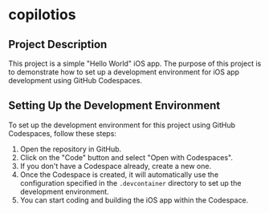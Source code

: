 # copilotios

## Project Description

This project is a simple "Hello World" iOS app. The purpose of this project is to demonstrate how to set up a development environment for iOS app development using GitHub Codespaces.

## Setting Up the Development Environment

To set up the development environment for this project using GitHub Codespaces, follow these steps:

1. Open the repository in GitHub.
2. Click on the "Code" button and select "Open with Codespaces".
3. If you don't have a Codespace already, create a new one.
4. Once the Codespace is created, it will automatically use the configuration specified in the `.devcontainer` directory to set up the development environment.
5. You can start coding and building the iOS app within the Codespace.
